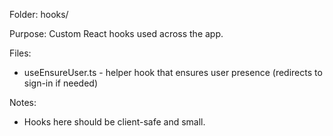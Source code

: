Folder: hooks/

Purpose:
Custom React hooks used across the app.

Files:

- useEnsureUser.ts - helper hook that ensures user presence (redirects to sign-in if needed)

Notes:

- Hooks here should be client-safe and small.
